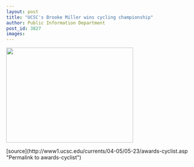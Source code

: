 ```yaml
---
layout: post
title: "UCSC's Brooke Miller wins cycling championship"
author: Public Information Department
post_id: 3827
images:
---
```


<a name="content" id="content"></a>
<p>
  <img height="255" src="../art/miller_brooke.340.jpg" width="340" alt=""><br>
</p>
[source](http://www1.ucsc.edu/currents/04-05/05-23/awards-cyclist.asp "Permalink to awards-cyclist")
